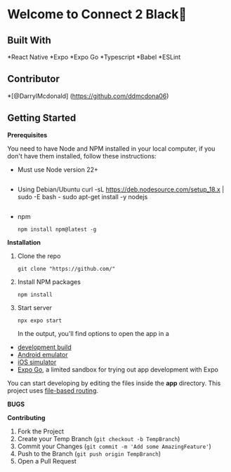 # Welcome to Connect 2 Black👋


## Built With
   *React Native
   *Expo
   *Expo Go
   *Typescript
   *Babel
   *ESLint

## Contributor

*[@DarrylMcdonald] (https://github.com/ddmcdona06)


## Getting Started

**Prerequisites**

You need to have Node and NPM installed in your local computer, if you don't have them installed, follow these instructions:
* Must use Node version 22+
  ```
* Using Debian/Ubuntu
curl -sL https://deb.nodesource.com/setup_18.x | sudo -E bash -
sudo apt-get install -y nodejs
  ```
* npm
  ```
  npm install npm@latest -g
  ```

**Installation**

1. Clone the repo
   ```
   git clone "https://github.com/"
   ```
2. Install NPM packages
   ```
   npm install
   ```
3. Start server
   ```
   npx expo start
   ```
   In the output, you'll find options to open the app in a

- [development build](https://docs.expo.dev/develop/development-builds/introduction/)
- [Android emulator](https://docs.expo.dev/workflow/android-studio-emulator/)
- [iOS simulator](https://docs.expo.dev/workflow/ios-simulator/)
- [Expo Go](https://expo.dev/go), a limited sandbox for trying out app development with Expo

You can start developing by editing the files inside the **app** directory. This project uses [file-based routing](https://docs.expo.dev/router/introduction).


**BUGS**

**Contributing**

1. Fork the Project
2. Create your Temp Branch (`git checkout -b TempBranch`)
3. Commit your Changes (`git commit -m 'Add some AmazingFeature'`)
4. Push to the Branch (`git push origin TempBranch`)
5. Open a Pull Request